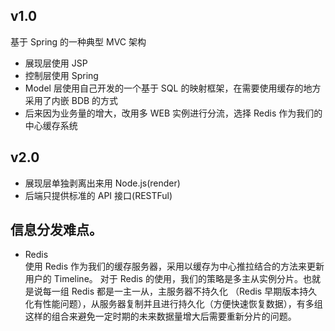 ## v1.0
基于 Spring 的一种典型 MVC 架构
- 展现层使用 JSP
- 控制层使用 Spring
- Model 层使用自己开发的一个基于 SQL 的映射框架，在需要使用缓存的地方采用了内嵌 BDB 的方式
- 后来因为业务量的增大，改用多 WEB 实例进行分流，选择 Redis 作为我们的中心缓存系统

## v2.0
- 展现层单独剥离出来用 Node.js(render)
- 后端只提供标准的 API 接口(RESTFul)


## 信息分发难点。
- Redis  
使用 Redis 作为我们的缓存服务器，采用以缓存为中心推拉结合的方法来更新用户的 Timeline。
对于 Redis 的使用，我们的策略是多主从实例分片。也就是说每一组 Redis 都是一主一从，主服务器不持久化
（Redis 早期版本持久化有性能问题），从服务器复制并且进行持久化（方便快速恢复数据），有多组这样的组合来避免一定时期的未来数据量增大后需要重新分片的问题。
